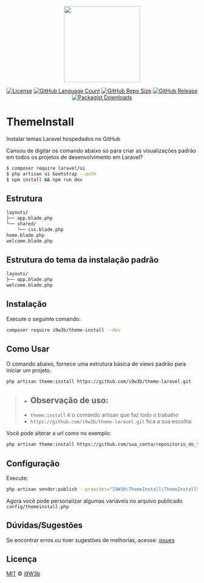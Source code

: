 <p align="center" class="text-center" style="text-align:center;"><a href="https://github.com/i9w3b" target="_blank"><img src="https://cdn.jsdelivr.net/gh/i9w3b/cdn/img/logo-200px.png" width="200"></a></p>
<p align="center" class="text-center" style="text-align:center;">
<a href="https://github.com/i9w3b/theme-install/blob/master/LICENSE.md"><img src="https://img.shields.io/github/license/i9w3b/theme-install" alt="License"></a>
<a href="https://github.com/i9w3b/theme-install"><img src="https://img.shields.io/github/languages/count/i9w3b/theme-install" alt="GitHub Language Count"></a>
<a href="https://github.com/i9w3b/theme-install"><img src="https://img.shields.io/github/repo-size/i9w3b/theme-install" alt="GitHub Repo Size"></a>
<a href="https://github.com/i9w3b/theme-install/releases"><img src="https://img.shields.io/github/v/release/i9w3b/theme-install" alt="GitHub Release"></a>
<a href="https://packagist.org/packages/i9w3b/theme-install"><img alt="Packagist Downloads" src="https://img.shields.io/packagist/dt/i9w3b/theme-install"></a>
</p>

# ThemeInstall

Instalar temas Laravel hospedados no GitHub

Cansou de digitar os comando abaixo só para criar as visualizações padrão em todos os projetos de desenvolvimento em Laravel?

```bash
$ composer require laravel/ui
$ php artisan ui bootstrap --auth
$ npm install && npm run dev
```

## Estrutura

```txt
layouts/
├── app.blade.php
└── shared/
    └── css.blade.php
home.blade.php
welcome.blade.php
```

## Estrutura do tema da instalação padrão

```txt
layouts/
├── app.blade.php
welcome.blade.php
```

## Instalação

Execute o seguinte comando:

```bash
composer require i9w3b/theme-install --dev
```

## Como Usar

O comando abaixo, fornece uma estrutura básica de views padrão para iniciar um projeto.

```bash
php artisan theme:install https://github.com/i9w3b/theme-laravel.git
```

>- ## Observação de uso:
>- `theme:install` é o comando artisan que faz todo o trabalho
>- `https://github.com/i9w3b/theme-laravel.git` fica a sua escolha

Você pode alterar a url como no exemplo:

```bash
php artisan theme:install https://github.com/sua_conta/repositorio_do_tema.git
```

## Configuração

Execute:

```bash
php artisan vendor:publish --provider="I9W3b\ThemeInstall\ThemeInstallServiceProvider"
```

Agora você pode personalizar algumas variáveis no arquivo publicado `config/themeinstall.php`

## Dúvidas/Sugestões

Se encontrar erros ou tiver sugestões de melhorias, acesse: [issues](https://github.com/i9w3b/theme-install/issues/new)

## Licença

[MIT](https://github.com/i9w3b/theme-install/blob/master/LICENSE.md) © [i9W3b](https://github.com/i9w3b)
